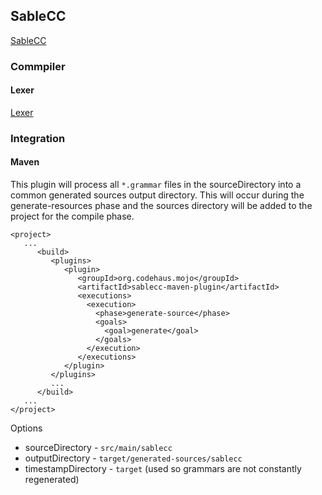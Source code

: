 ## SableCC ##

[SableCC](http://sablecc.org/)

### Commpiler ###

#### Lexer ####

[Lexer](http://sablecc.org/wiki/LexerDetails)

### Integration ###

#### Maven ####

This plugin will process all `*.grammar` files in the sourceDirectory into a common generated sources output directory. This will occur during the generate-resources phase and the sources directory will be added to the project for the compile phase.

	<project>
	   ...
	      <build>
	         <plugins>
	            <plugin>
	               <groupId>org.codehaus.mojo</groupId>
	               <artifactId>sablecc-maven-plugin</artifactId>
	               <executions>
	                 <execution>
	                   <phase>generate-source</phase>
	                   <goals>
	                     <goal>generate</goal>
	                   </goals>
	                 </execution>
	               </executions>
	            </plugin>
	         </plugins>
	         ...
	      </build>
	   ...
	</project>

Options

- sourceDirectory - `src/main/sablecc`
- outputDirectory - `target/generated-sources/sablecc`
- timestampDirectory - `target` (used so grammars are not constantly regenerated)
